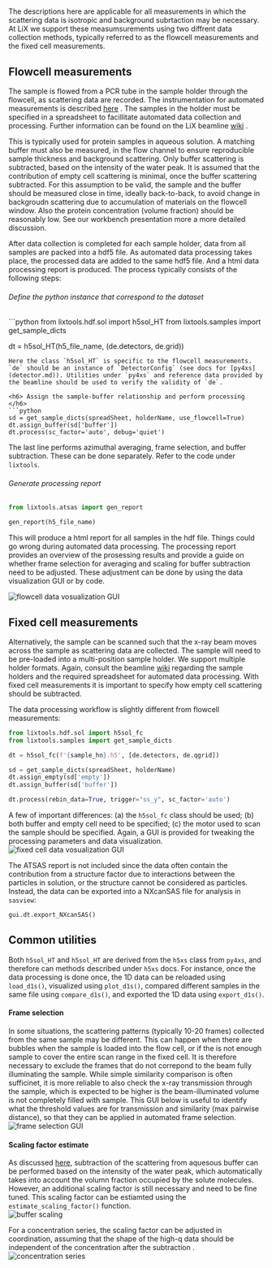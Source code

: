 #
The descriptions here are applicable for all measurements in which the scattering data is isotropic and background subrtaction may be necessary. At LiX we support these measumsurements using two diffrent data collection methods, typically referred to as the flowcell measurements and the fixed cell measurements. 

## Flowcell measurements
The sample is flowed from a PCR tube in the sample holder through the flowcell, as scattering data are recorded. The instrumentation for automated measurements is described [here](https://onlinelibrary.wiley.com/iucr/doi/10.1107/S1600577520002362) . The samples in the holder must be specified in a spreadsheet to facillitate automated data collection and processing. Further information can be found on the LiX beamline [wiki](https://wiki-nsls2.bnl.gov/beamline16ID/index.php?title=Beamline_16ID:Main_Page) .  

This is typically used for protein samples in aqueous solution. A matching buffer must also be measured, in the flow channel to ensure reproducible sample thickness and background scattering. Only buffer scattering is subtracted, based on the intensity of the water peak. It is assumed that the contribution of empty cell scattering is minimal, once the buffer scattering subtracted. For this assumption to be valid, the sample and the buffer should be measured close in time, ideally back-to-back, to avoid change in backgroudn scattering due to accumulation of materials on the flowcell window. Also the protein concentration (volume fraction) should be reasonably low. See our workbench presentation more a more detailed discussion.

After data collection is completed for each sample holder, data from all samples are packed into a hdf5 file. As automated data processing takes place, the processed data are added to the same hdf5 file. And a html data processing report is produced. The process typically consists of the following steps:

<h6> Define the python instance that correspond to the dataset</h6>
```python
from lixtools.hdf.sol import h5sol_HT
from lixtools.samples import get_sample_dicts

dt = h5sol_HT(h5_file_name, (de.detectors, de.grid))
```
Here the class `h5sol_HT` is specific to the flowcell measurements. `de` should be an instance of `DetectorConfig` (see docs for [py4xs](detector.md)). Utilities under `py4xs` and reference data provided by the beamline should be used to verify the validity of `de`. 

<h6> Assign the sample-buffer relationship and perform processing </h6>
```python
sd = get_sample_dicts(spreadSheet, holderName, use_flowcell=True)
dt.assign_buffer(sd['buffer'])
dt.process(sc_factor='auto', debug='quiet')
```
The last line performs azimuthal averaging, frame selection, and buffer subtraction. These can be done separately. Refer to the code under `lixtools`.

<h6> Generate processing report</h6>

```python
from lixtools.atsas import gen_report

gen_report(h5_file_name)
```
This will produce a html report for all samples in the hdf file. Things could go wrong during automated data processing. The processing report provides an overview of the prosessing results and provide a guide on whether frame selection for averaging and scaling for buffer subtraction need to be adjusted. These adjustment can be done by using the data visualization GUI or by code.  

![flowcell data vosualization GUI](fig/sol_fl_GUI.png)

## Fixed cell measurements
Alternatively, the sample can be scanned such that the x-ray beam moves across the sample as scattering data are collected. The sample will need to be pre-loaded into a multi-position sample holder. We support multiple holder formats. Again, consult the beamline [wiki](https://wiki-nsls2.bnl.gov/beamline16ID/index.php?title=Beamline_16ID:Main_Page) regarding the sample holders and the required spreadsheet for automated data processing. With fixed cell measurements it is important to specify how empty cell scattering should be subtracted. 

The data processing workflow is slightly different from flowcell measurements:

```python
from lixtools.hdf.sol import h5sol_fc
from lixtools.samples import get_sample_dicts

dt = h5sol_fc(f'{sample_hn}.h5', [de.detectors, de.qgrid])

sd = get_sample_dicts(spreadSheet, holderName)
dt.assign_empty(sd['empty'])
dt.assign_buffer(sd['buffer'])

dt.process(rebin_data=True, trigger="ss_y", sc_factor='auto')
```

A few of important differences: (a) the `h5sol_fc` class should be used; (b) both buffer and empty cell need to be specified; (c) the motor used to scan the sample should be specified. Again, a GUI is provided for tweaking the processing parameters and data visualization. 
![fixed cell data vosualization GUI](fig/sol_fx_GUI.png)

The ATSAS report is not included since the data often contain the contribution from a structure factor due to interactions between the particles in solution, or the structure cannot be considered as particles. Instead, the data can be exported into a NXcanSAS file for analysis in `sasview`:
```python
gui.dt.export_NXcanSAS()
```

## Common utilities

Both `h5sol_HT` and `h5sol_HT` are derived from the `h5xs` class from `py4xs`, and therefore can methods described under `h5xs` docs. For instance, once the data processing is done once, the 1D data can be reloaded using `load_d1s()`, visualized using `plot_d1s()`, compared different samples in the same file using `compare_d1s()`, and exported the 1D data using `export_d1s()`.  

#### Frame selection
In some situations, the scattering patterns (typically 10-20 frames) collected from the same sample may be different. This can happen when there are bubbles when the sample is loaded into the flow cell, or if the is not enough sample to cover the entire scan range in the fixed cell. It is therefore necessary to exclude the frames that do not correpond to the beam fully illuminating the sample. While simple similarity comparison is often sufficinet, it is more reliable to also check the x-ray transmission through the sample, which is expected to be higher is the beam-illuminated volume is not completely filled with sample. This GUI below is useful to identify what the threshold values are for transmission and similarity (max pairwise distance), so that they can be applied in automated frame selection.
![frame selection GUI](fig/sol_sel_GUI.png)

#### Scaling factor estimate
As discussed [here](https://journals.iucr.org/s/issues/2021/04/00/ye5004/), subtraction of the scattering from aquesous buffer can be performed based on the intensity of the water peak, which automatically takes into account the volumn fraction occupied by the solute molecules. However, an additional scaling factor is still necessary and need to be fine tuned. This scaling factor can be estiamted using the `estimate_scaling_factor()` function.  
![buffer scaling](fig/sol_buf_autoscaling.png)

For a concentration series, the scaling factor can be adjusted in coordination, assuming that the shape of the high-q data should be independent of the concentration after the subtraction .
![concentration series](fig/sol_buf_conc-series.png)
